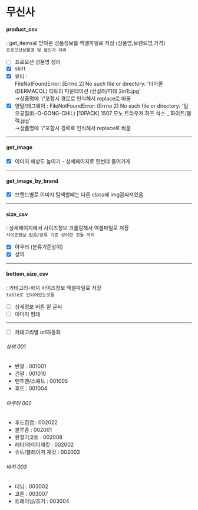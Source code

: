 # 무신사

#### product_csv

: get_items로 받아온 상품정보를 엑셀파일로 저장 (상품명,브랜드명,가격)  
`프로모션상품명 및 할인가 처리`

- [ ] 프로모션 상품명 정리
- [x] skirt
- [x] 뷰티 :  
       FileNotFoundError: [Errno 2] No such file or directory: '더마콜(DERMACOL) 티트리 파운데이션 (컨실러/파데 2in1).jpg'  
       ->상품명에 '/'포함시 경로로 인식해서 replace로 바꿈
- [x] 양말/레그웨어 :
      FileNotFoundError: [Errno 2] No such file or directory: '일오공칠(IL-O-GONG-CHIL) [10PACK] 1507 모노 트라우져 하프 삭스 \_ 화이트/블랙.jpg'  
       ->상품명에 '/'포함시 경로로 인식해서 replace로 바꿈

---

#### get_image

- [x] 이미지 해상도 높이기 - 상세페이지로 한번더 들어가게

---

#### get_image_by_brand

- [x] 브랜드별로 이미지 탐색할때는 다른 class에 img감싸져있음

---

#### size_csv

: 상세페이지에서 사이즈정보 크롤링해서 엑셀파일로 저장  
`사이즈정보 없음/분류 기준 상이한 것들 처리`

- [x] 아우터 (분류기준상이)
- [x] 상의

---

#### bottom_size_csv

: 카테고리-바지 사이즈정보 엑셀파일로 저장  
`table로 안되어있는것들`

- [ ] 상세정보 버튼 밑 글씨
- [ ] 이미지 형태

---

- [ ] 카테고리별 url자동화

###### 상의 001

- 반팔 : 001001
- 긴팔 : 001010
- 맨투맨/스웨트 : 001005
- 후드 : 001004

###### 아우터 002

- 후드집업 : 002022
- 블루종 : 002001
- 환절기코트 : 002008
- 레더/라이더재킷 : 002002
- 슈트/블레이저 재킷 : 002003

###### 바지 003

- 데님 : 003002
- 코튼 : 003007
- 트레이닝/조거 : 003004
